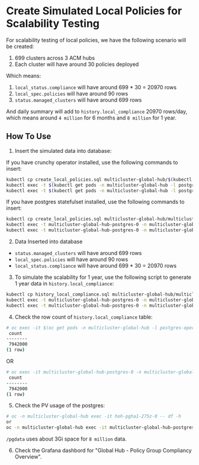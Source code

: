# Create Simulated Local Policies for Scalability Testing

For scalability testing of local policies, we have the following scenario will be created:

1. 699 clusters across 3 ACM hubs
2. Each cluster will have around 30 policies deployed

Which means:

1. `local_status.compliance` will have around 699 * 30 = 20970 rows
2. `local_spec.policies` will have around 90 rows
3. `status.managed_clusters` will have around 699 rows

And daily summary will add to `history.local_compliance` 20970 rows/day, which means around `4 million` for 6 months and `8 million` for 1 year.

## How To Use


1. Insert the simulated data into database:

If you have crunchy operator installed, use the following commands to insert:
```bash
kubectl cp create_local_policies.sql multicluster-global-hub/$(kubectl get pods -n multicluster-global-hub -l postgres-operator.crunchydata.com/role=master -o jsonpath='{.items..metadata.name}'):/tmp
kubectl exec -t $(kubectl get pods -n multicluster-global-hub -l postgres-operator.crunchydata.com/role=master -o jsonpath='{.items..metadata.name}') -c database -n multicluster-global-hub -- ls -l /tmp/create_local_policies.sql
kubectl exec -t $(kubectl get pods -n multicluster-global-hub -l postgres-operator.crunchydata.com/role=master -o jsonpath='{.items..metadata.name}') -c database -n multicluster-global-hub -- psql -U postgres -d hoh -f /tmp/create_local_policies.sql
```
If you have postgres statefulset installed, use the following commands to insert:
```bash
kubectl cp create_local_policies.sql multicluster-global-hub/multicluster-global-hub-postgres-0:/tmp
kubectl exec -t multicluster-global-hub-postgres-0 -n multicluster-global-hub -- ls -l /tmp/create_local_policies.sql
kubectl exec -t multicluster-global-hub-postgres-0 -n multicluster-global-hub -- psql -U postgres -d hoh -f /tmp/create_local_policies.sql
```

2. Data Inserted into database

- `status.managed_clusters` will have around 699 rows
- `local_spec.policies` will have around 90 rows
- `local_status.compliance` will have around 699 * 30 = 20970 rows

3. To simulate the scalability for 1 year, use the following script to generate 1 year data in `history.local_compliance`:

```bash
kubectl cp history_local_compliance.sql multicluster-global-hub/multicluster-global-hub-postgres-0:/tmp
kubectl exec -t multicluster-global-hub-postgres-0 -n multicluster-global-hub -- ls -l /tmp/history_local_compliance.sql
kubectl exec -t multicluster-global-hub-postgres-0 -n multicluster-global-hub -- psql -U postgres -d hoh -f /tmp/history_local_compliance.sql
```

4. Check the row count of `history.local_compliance` table:

```bash
# oc exec -it $(oc get pods -n multicluster-global-hub -l postgres-operator.crunchydata.com/role=master -o jsonpath='{.items..metadata.name}') -c database -n multicluster-global-hub -- psql -U postgres -d hoh -c "SELECT count(*) from history.local_compliance"
 count
--------
 7942000
(1 row)
```
OR
```bash
# oc exec -it multicluster-global-hub-postgres-0 -n multicluster-global-hub -- psql -U postgres -d hoh -c "SELECT count(*) from history.local_compliance"
 count
--------
 7942000
(1 row)
```

5. Check the PV usage of the postgres:

```bash
# oc -n multicluster-global-hub exec -it hoh-pgha1-275z-0 -- df -h
or
oc -n multicluster-global-hub exec -it multicluster-global-hub-postgres-0 -- df -h
```

`/pgdata` uses about 3Gi space for `8 million` data.

6. Check the Grafana dashbord for "Global Hub - Policy Group Compliancy Overview".

